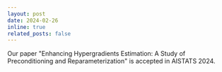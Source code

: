 ```yaml
---
layout: post
date: 2024-02-26
inline: true
related_posts: false
---
```


Our paper "Enhancing Hypergradients Estimation: A Study of Preconditioning and Reparameterization" is accepted in AISTATS 2024.
